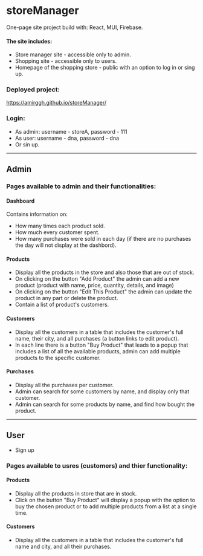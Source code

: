 # storeManager
 One-page site project build with: React, MUI, Firebase.
 #### The site includes:
- Store manager site - accessible only to admin.
- Shopping site - accessible only to users.
- Homepage of the shopping store - public with an option to log in or sing up.

### Deployed project:
https://amirggh.github.io/storeManager/

 ### Login:
 - As admin: username - storeA, password - 111
 - As user: username - dna, password - dna 
 - Or sin up.
 
___

## Admin
### Pages available to admin and their functionalities:
#### Dashboard 
Contains information on:
-  How many times each product sold.
-  How much every customer spent.
- How many purchases were sold in each day (if there are no purchases the day will not display at the dashbord). 

#### Products 
- Display all the products in the store and also those that are out of stock.
- On clicking on the button "Add Product" the admin can add a new product (product with name, price, quantity, details, and image)  
- On clicking on the button "Edit This Product" the admin can update the product in any part or delete the product.
- Contain a list of product's customers.

#### Customers
- Display all the customers in a table that includes the customer's full name, their city, and all purchases (a button links to edit product).
- In each line there is a button "Buy Product" that leads to a popup that includes a list of all the available products, admin can add multiple products to the specific customer.

#### Purchases
- Display all the purchases per customer.
- Admin can search for some customers by name, and display only that customer.
- Admin can search for some products by name, and find how bought the product.

___

## User
- Sign up

### Pages available to usres (customers) and thier functionality:

#### Products 
- Display all the products in store that are in stock.
- Click on the button "Buy Product" will display a popup with the option to buy the chosen product or to add multiple products from a list at a single time.

#### Customers
- Display all the customers in a table that includes the customer's full name and city, and all their purchases.


